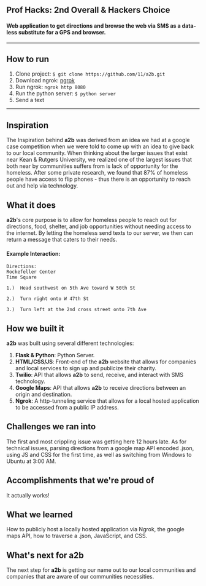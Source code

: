 ## Prof Hacks: 2nd Overall & Hackers Choice
#### Web application to get directions and browse the web via SMS as a data-less substitute for a GPS and browser.

---
## How to run
1. Clone project: `$ git clone https://github.com/11/a2b.git`
2. Download ngrok: [ngrok](https://ngrok.com/download) 
3. Run ngrok: `ngrok http 8080`
4. Run the python server: `$ python server`
5. Send a text 
---

## Inspiration
The Inspiration behind <b>a2b</b> was derived from an idea we had at a google case competition when we were told to come up with an idea to give back to our local community. When thinking about the larger issues that exist near Kean & Rutgers University, we realized one of the largest issues that both near by communities suffers from is lack of opportunity for the homeless. After some private research, we found that 87% of homeless people have access to flip phones - thus there is an opportunity to reach out and help via technology. 

## What it does
<b>a2b</b>'s core purpose is to allow for homeless people to reach out for directions, food, shelter, and job opportunities without needing access to the internet. By letting the homeless send texts to our server, we then can return a message that caters to their needs. 

#### Example Interaction:
```
Directions:
Rockefeller Center
Time Square
```

```
1.)  Head southwest on 5th Ave toward W 50th St

2.)  Turn right onto W 47th St

3.)  Turn left at the 2nd cross street onto 7th Ave
```

## How we built it
<b>a2b</b> was built using several different technologies: 

1. **Flask & Python**: Python Server. 
2. **HTML/CSS/JS**: Front-end of the <b>a2b</b> website that allows for companies and local services to sign up and publicize their charity.
3. **Twilio**: API that allows <b>a2b</b> to send, receive, and interact with SMS technology.
4. **Google Maps**: API that allows <b>a2b</b> to receive directions between an origin and destination.  
5. **Ngrok**: A http-tunneling service that allows for a local hosted application to be accessed from a public IP address.  

## Challenges we ran into
The first and most crippling issue was getting here 12 hours late. As for technical issues, parsing directions from a google map API encoded .json, using JS and CSS for the first time, as well as switching from Windows to Ubuntu at 3:00 AM.  

## Accomplishments that we're proud of
It actually works!

## What we learned
How to publicly host a locally hosted application via Ngrok, the google maps API, how to traverse a .json, JavaScript, and CSS.

## What's next for a2b
The next step for <b>a2b</b> is getting our name out to our local communities and companies that are aware of our communities necessities.  
